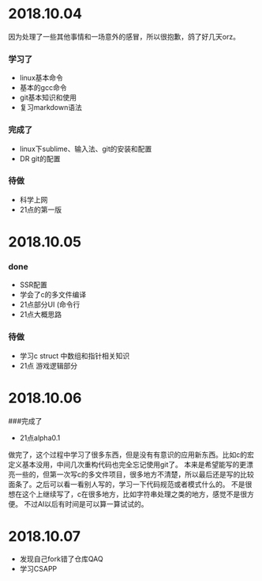 # 2018.10.04
因为处理了一些其他事情和一场意外的感冒，所以很抱歉，鸽了好几天orz。
### 学习了
* linux基本命令
* 基本的gcc命令
* git基本知识和使用
* 复习markdown语法

### 完成了
* linux下sublime、输入法、git的安装和配置
* DR git的配置

### 待做
* 科学上网
* 21点的第一版

# 2018.10.05
### done
* SSR配置 
* 学会了c的多文件编译
* 21点部分UI (命令行
* 21点大概思路

### 待做
* 学习c struct 中数组和指针相关知识
* 21点 游戏逻辑部分

# 2018.10.06
###完成了
* 21点alpha0.1

做完了，这个过程中学习了很多东西，但是没有有意识的应用新东西。比如c的宏定义基本没用，中间几次重构代码也完全忘记使用git了。
本来是希望能写的更漂亮一些的，但第一次写c的多文件项目，很多地方不清楚，所以最后还是写的比较面条了。之后可以看一看别人写的，学习一下代码规范或者模式什么的。
不是很想在这个上继续写了，c在很多地方，比如字符串处理之类的地方，感觉不是很方便。
不过AI以后有时间是可以算一算试试的。
# 2018.10.07
* 发现自己fork错了仓库QAQ
* 学习CSAPP

